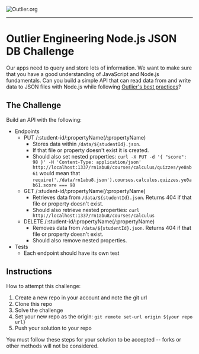 ![Outlier.org](https://i.imgur.com/vJowpL1.png)

---

# Outlier Engineering Node.js JSON DB Challenge

Our apps need to query and store lots of information. We want to make sure that you have a good understanding of JavaScript and Node.js fundamentals. Can you build a simple API that can read data from and write data to JSON files with Node.js while following [Outlier's best practices](https://github.com/outlier-org/onboarding/blob/master/README.md#engineering-onboarding-guide)?

## The Challenge

Build an API with the following:

- Endpoints
  - PUT /:student-id/:propertyName(/:propertyName)
    - Stores data within `/data/${studentId}.json`.
    - If that file or property doesn't exist it is created. 
    - Should also set nested properties: `curl -X PUT -d '{ "score": 98 }' -H 'Content-Type: application/json' http://localhost:1337/rn1abu8/courses/calculus/quizzes/ye0ab61` would mean that `require('./data/rn1abu8.json').courses.calculus.quizzes.ye0ab61.score === 98`
  - GET /:student-id/:propertyName(/:propertyName)
    - Retrieves data from `/data/${studentId}.json`. Returns 404 if that file or property doesn't exist.
    - Should also retrieve nested properties: `curl http://localhost:1337/rn1abu8/courses/calculus`
  - DELETE /:student-id/:propertyName(/:propertyName)
    - Removes data from `/data/${studentId}.json`. Returns 404 if that file or 
    property doesn't exist.
    - Should also remove nested properties.
- Tests
  - Each endpoint should have its own test

## Instructions

How to attempt this challenge:

1) Create a new repo in your account and note the git url
2) Clone this repo
3) Solve the challenge
4) Set your new repo as the origin: `git remote set-url origin ${your repo url}`
5) Push your solution to your repo

You must follow these steps for your solution to be accepted -- forks or other methods will not be considered.
